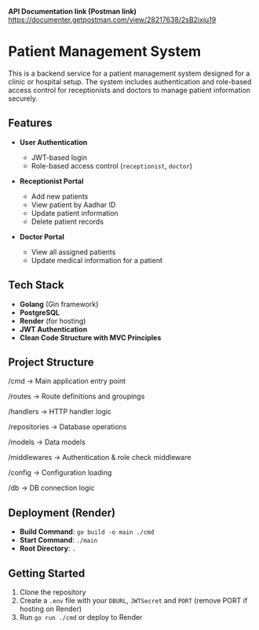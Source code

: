 **API Documentation link (Postman link)**
https://documenter.getpostman.com/view/28217638/2sB2ixju19


# Patient Management System

This is a backend service for a patient management system designed for a clinic or hospital setup. The system includes authentication and role-based access control for receptionists and doctors to manage patient information securely.

## Features

- **User Authentication**
  - JWT-based login
  - Role-based access control (`receptionist`, `doctor`)

- **Receptionist Portal**
  - Add new patients
  - View patient by Aadhar ID
  - Update patient information
  - Delete patient records

- **Doctor Portal**
  - View all assigned patients
  - Update medical information for a patient

## Tech Stack

- **Golang** (Gin framework)
- **PostgreSQL**
- **Render** (for hosting)
- **JWT Authentication**
- **Clean Code Structure with MVC Principles**

## Project Structure

/cmd -> Main application entry point

/routes -> Route definitions and groupings

/handlers -> HTTP handler logic

/repositories -> Database operations

/models -> Data models

/middlewares -> Authentication & role check middleware

/config -> Configuration loading

/db -> DB connection logic

## Deployment (Render)

- **Build Command**: `go build -o main ./cmd`
- **Start Command**: `./main`
- **Root Directory**: `.`

## Getting Started

1. Clone the repository
2. Create a `.env` file with your `DBURL`, `JWTSecret` and `PORT` (remove PORT if hosting on Render) 
3. Run `go run ./cmd` or deploy to Render
